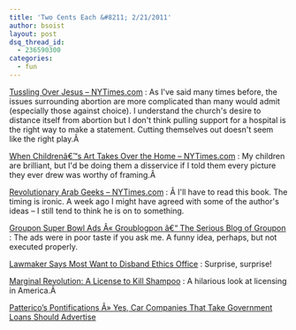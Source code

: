 ```yaml
---
title: 'Two Cents Each &#8211; 2/21/2011'
author: bsoist
layout: post
dsq_thread_id:
  - 236590300
categories:
  - fun
---
```

[Tussling Over Jesus &#8211; NYTimes.com][1]
:   As I've said many times before, the issues surrounding abortion are more complicated than many would admit (especially those against choice). I understand the church's desire to distance itself from abortion but I don't think pulling support for a hospital is the right way to make a statement. Cutting themselves out doesn't seem like the right play.Â 

[When Childrenâ€™s Art Takes Over the Home &#8211; NYTimes.com][2]
:   My children are brilliant, but I'd be doing them a disservice if I told them every picture they ever drew was worthy of framing.Â 

[Revolutionary Arab Geeks &#8211; NYTimes.com][3]
:   Â I'll have to read this book. The timing is ironic. A week ago I might have agreed with some of the author's ideas &#8211; I still tend to think he is on to something.

[Groupon Super Bowl Ads Â« Groublogpon â€“ The Serious Blog of Groupon][4]
:   The ads were in poor taste if you ask me. A funny idea, perhaps, but not executed properly.

[Lawmaker Says Most Want to Disband Ethics Office][5]
:   Surprise, surprise!

[Marginal Revolution: A License to Kill Shampoo][6]
:   A hilarious look at licensing in America.Â 

[Patterico&#8217;s Pontifications Â» Yes, Car Companies That Take Government Loans Should Advertise][7]

 [1]: http://www.nytimes.com/2011/01/27/opinion/27kristof.html?_r=1
 [2]: http://www.nytimes.com/2011/01/27/garden/27art.html
 [3]: http://www.nytimes.com/2011/01/28/opinion/28iht-edcohen28.html
 [4]: http://www.groupon.com/blog/cities/groupon-super-bowl-ads/
 [5]: http://politicalwire.com/archives/2011/01/31/lawmaker_says_most_want_to_disband_ethics_office.html
 [6]: http://www.marginalrevolution.com/marginalrevolution/2011/02/a-license-to-kill-shampoo.html
 [7]: http://patterico.com/2011/02/07/yes-car-companies-that-take-government-loans-should-advertise/
